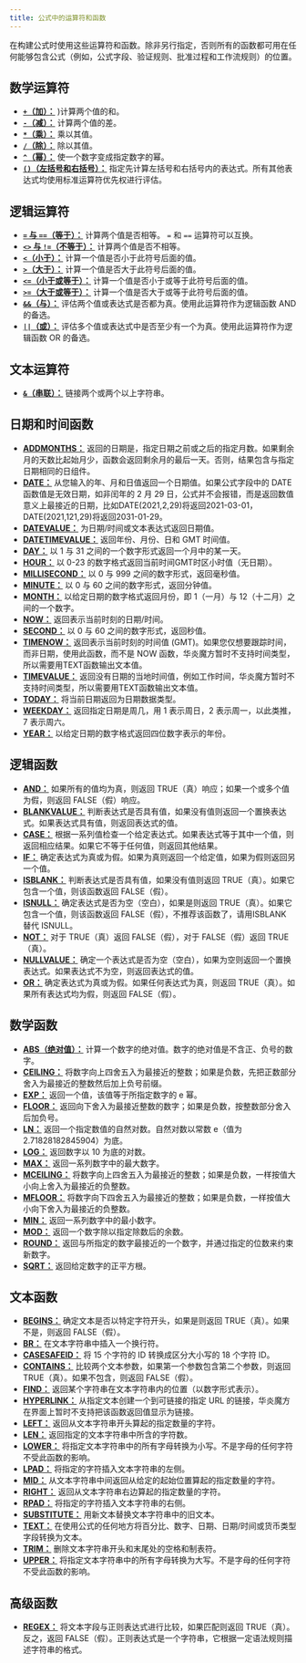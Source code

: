 ```yaml
---
title: 公式中的运算符和函数
---
```


在构建公式时使用这些运算符和函数。除非另行指定，否则所有的函数都可用在任何能够包含公式（例如，公式字段、验证规则、批准过程和工作流规则）的位置。

## 数学运算符

- [**`+`（加）：**](operator_math#`+`（加) )计算两个值的和。
- [**`-`（减）：**](operator_math#`-`（减）) 计算两个值的差。
- [**`*`（乘）：**](operator_math#`*`（乘）) 乘以其值。
- [**`/`（除）：**](operator_math#`/`（除）) 除以其值。
- [**`^`（幂）：**](operator_math#`^`（幂）) 使一个数字变成指定数字的幂。
- [**`()`（左括号和右括号）：**](operator_math#`()`（左括号和右括号）) 指定先计算左括号和右括号内的表达式。所有其他表达式均使用标准运算符优先权进行评估。

## 逻辑运算符

- [**`=` 与 `==`（等于）：**](operator_logical#等于) 计算两个值是否相等。 `=` 和 `==` 运算符可以互换。
- [**`<>` 与 `!=`（不等于）：**](operator_logical#不等于) 计算两个值是否不相等。
- [**`<`（小于）：**](operator_logical#`<`（小于）) 计算一个值是否小于此符号后面的值。
- [**`>`（大于）：**](operator_logical#`>`（大于））) 计算一个值是否大于此符号后面的值。
- [**`<=`（小于或等于）：**](operator_logical#`<=`（小于或等于）) 计算一个值是否小于或等于此符号后面的值。
- [**`>=`（大于或等于）：**](operator_logical#`>=`（大于或等于）) 计算一个值是否大于或等于此符号后面的值。
- [**`&&`（与）：**](operator_logical#`&&`（与）) 评估两个值或表达式是否都为真。使用此运算符作为逻辑函数 AND 的备选。
- [**`||`（或）：**](operator_logical#`||`（或）) 评估多个值或表达式中是否至少有一个为真。使用此运算符作为逻辑函数 OR 的备选。

## 文本运算符

- [**`&`（串联）：**](operator_text#`&`（串联）) 链接两个或两个以上字符串。

## 日期和时间函数

- [**ADDMONTHS：**](function_date#addmonths) 返回的日期是，指定日期之前或之后的指定月数。如果剩余月的天数比起始月少，函数会返回剩余月的最后一天。否则，结果包含与指定日期相同的日组件。
- [**DATE：**](function_date#date) 从您输入的年、月和日值返回一个日期值。如果公式字段中的 DATE 函数值是无效日期，如非闰年的 2 月 29 日，公式并不会报错，而是返回数值意义上最接近的日期，比如DATE(2021,2,29)将返回2021-03-01，DATE(2021,121,29)将返回2031-01-29。
- [**DATEVALUE：**](function_date#datevalue) 为日期/时间或文本表达式返回日期值。
- [**DATETIMEVALUE：**](function_date#datetimevalue) 返回年份、月份、日和 GMT 时间值。
- [**DAY：**](function_date#day) 以 1 与 31 之间的一个数字形式返回一个月中的某一天。
- [**HOUR：**](function_date#hour) 以 0-23 的数字格式返回当前时间GMT时区小时值（无日期）。
- [**MILLISECOND：**](function_date#millisecond) 以 0 与 999 之间的数字形式，返回毫秒值。
- [**MINUTE：**](function_date#minute) 以 0 与 60 之间的数字形式，返回分钟值。
- [**MONTH：**](function_date#month) 以给定日期的数字格式返回月份，即 1（一月）与 12（十二月）之间的一个数字。
- [**NOW：**](function_date#now) 返回表示当前时刻的日期/时间。
- [**SECOND：**](function_date#second) 以 0 与 60 之间的数字形式，返回秒值。
- [**TIMENOW：**](function_date#timenow) 返回表示当前时刻的时间值 (GMT)。如果您仅想要跟踪时间，而非日期，使用此函数，而不是 NOW 函数，华炎魔方暂时不支持时间类型，所以需要用TEXT函数输出文本值。
- [**TIMEVALUE：**](function_date#timevalue) 返回没有日期的当地时间值，例如工作时间，华炎魔方暂时不支持时间类型，所以需要用TEXT函数输出文本值。
- [**TODAY：**](function_date#today) 将当前日期返回为日期数据类型。
- [**WEEKDAY：**](function_date#weekday) 返回指定日期是周几，用 1 表示周日，2 表示周一，以此类推，7 表示周六。
- [**YEAR：**](function_date#year) 以给定日期的数字格式返回四位数字表示的年份。

## 逻辑函数

- [**AND：**](function_logical#and) 如果所有的值均为真，则返回 TRUE（真）响应；如果一个或多个值为假，则返回 FALSE（假）响应。
- [**BLANKVALUE：**](function_logical#blankvalue) 判断表达式是否具有值，如果没有值则返回一个置换表达式。如果表达式具有值，则返回表达式的值。
- [**CASE：**](function_logical#case) 根据一系列值检查一个给定表达式。如果表达式等于其中一个值，则返回相应结果。如果它不等于任何值，则返回其他结果。
- [**IF：**](function_logical#if) 确定表达式为真或为假。如果为真则返回一个给定值，如果为假则返回另一个值。
- [**ISBLANK：**](function_logical#isblank) 判断表达式是否具有值，如果没有值则返回 TRUE（真）。如果它包含一个值，则该函数返回 FALSE（假）。
- [**ISNULL：**](function_logical#isnull) 确定表达式是否为空（空白），如果是则返回 TRUE（真）。如果它包含一个值，则该函数返回 FALSE（假），不推荐该函数了，请用ISBLANK 替代 ISNULL。
- [**NOT：**](function_logical#not) 对于 TRUE（真）返回 FALSE（假），对于 FALSE（假）返回 TRUE（真）。
- [**NULLVALUE：**](function_logical#nullvalue) 确定一个表达式是否为空（空白），如果为空则返回一个置换表达式。如果表达式不为空，则返回表达式的值。
- [**OR：**](function_logical#or) 确定表达式为真或为假。如果任何表达式为真，则返回 TRUE（真）。如果所有表达式均为假，则返回 FALSE（假）。

## 数学函数

- [**ABS（绝对值）：**](function_math#abs) 计算一个数字的绝对值。数字的绝对值是不含正、负号的数字。
- [**CEILING：**](function_math#ceiling) 将数字向上四舍五入为最接近的整数；如果是负数，先把正数部分舍入为最接近的整数然后加上负号前缀。
- [**EXP：**](function_math#exp) 返回一个值，该值等于所指定数字的 e 幂。
- [**FLOOR：**](function_math#fioor) 返回向下舍入为最接近整数的数字；如果是负数，按整数部分舍入后加负号。
- [**LN：**](function_math#ln) 返回一个指定数值的自然对数。自然对数以常数 e（值为 2.71828182845904）为底。
- [**LOG：**](function_math#log) 返回数字以 10 为底的对数。
- [**MAX：**](function_math#max) 返回一系列数字中的最大数字。
- [**MCEILING：**](function_math#mceiling) 将数字向上四舍五入为最接近的整数；如果是负数，一样按值大小向上舍入为最接近的负整数。
- [**MFLOOR：**](function_math#mfloor) 将数字向下四舍五入为最接近的整数；如果是负数，一样按值大小向下舍入为最接近的负整数。
- [**MIN：**](function_math#min) 返回一系列数字中的最小数字。
- [**MOD：**](function_math#mod) 返回一个数字除以指定除数后的余数。
- [**ROUND：**](function_math#round) 返回与所指定的数字最接近的一个数字，并通过指定的位数来约束新数字。
- [**SQRT：**](function_math#sqrt) 返回给定数字的正平方根。

## 文本函数

- [**BEGINS：**](function_text#begins) 确定文本是否以特定字符开头，如果是则返回 TRUE（真）。如果不是，则返回 FALSE（假）。
- [**BR：**](function_text#br) 在文本字符串中插入一个换行符。
- [**CASESAFEID：**](function_text#casesafeid) 将 15 个字符的 ID 转换成区分大小写的 18 个字符 ID。
- [**CONTAINS：**](function_text#contains) 比较两个文本参数，如果第一个参数包含第二个参数，则返回 TRUE（真）。如果不包含，则返回 FALSE（假）。
- [**FIND：**](function_text#find) 返回某个字符串在文本字符串内的位置（以数字形式表示）。
- [**HYPERLINK：**](function_text#hyperlink) 从指定文本创建一个到可链接的指定 URL 的链接，华炎魔方在界面上暂时不支持把该函数返回值显示为链接。
- [**LEFT：**](function_text#left) 返回从文本字符串开头算起的指定数量的字符。
- [**LEN：**](function_text#len) 返回指定的文本字符串中所含的字符数。
- [**LOWER：**](function_text#lower) 将指定文本字符串中的所有字母转换为小写。不是字母的任何字符不受此函数的影响。
- [**LPAD：**](function_text#lpad) 将指定的字符插入文本字符串的左侧。
- [**MID：**](function_text#mid) 从文本字符串中间返回从给定的起始位置算起的指定数量的字符。
- [**RIGHT：**](function_text#right) 返回从文本字符串右边算起的指定数量的字符。
- [**RPAD：**](function_text#rpad) 将指定的字符插入文本字符串的右侧。
- [**SUBSTITUTE：**](function_text#substitute) 用新文本替换文本字符串中的旧文本。
- [**TEXT：**](function_text#text) 在使用公式的任何地方将百分比、数字、日期、日期/时间或货币类型字段转换为文本。
- [**TRIM：**](function_text#trim) 删除文本字符串开头和末尾处的空格和制表符。
- [**UPPER：**](function_text#upper) 将指定文本字符串中的所有字母转换为大写。不是字母的任何字符不受此函数的影响。

## 高级函数

- [**REGEX：**](function_advanced#regex) 将文本字段与正则表达式进行比较，如果匹配则返回 TRUE（真）。反之，返回 FALSE（假）。正则表达式是一个字符串，它根据一定语法规则描述字符串的格式。
